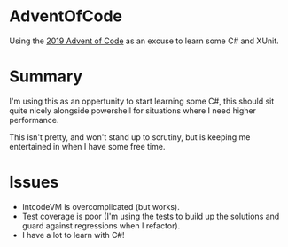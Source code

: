 # AdventOfCode
Using the [2019 Advent of Code](https://adventofcode.com/2019) as an excuse to learn some C# and XUnit. 

# Summary
I'm using this as an oppertunity to start learning some C#, this should sit quite nicely alongside powershell for situations where I need higher performance. 

This isn't pretty, and won't stand up to scrutiny, but is keeping me entertained in when I have some free time.

# Issues
 * IntcodeVM is overcomplicated (but works). 
 * Test coverage is poor (I'm using the tests to build up the solutions and guard against regressions when I refactor). 
 * I have a lot to learn with C#! 

